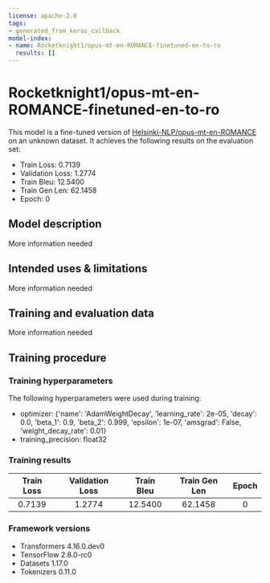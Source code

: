 ```yaml
---
license: apache-2.0
tags:
- generated_from_keras_callback
model-index:
- name: Rocketknight1/opus-mt-en-ROMANCE-finetuned-en-to-ro
  results: []
---
```


<!-- This model card has been generated automatically according to the information Keras had access to. You should
probably proofread and complete it, then remove this comment. -->

# Rocketknight1/opus-mt-en-ROMANCE-finetuned-en-to-ro

This model is a fine-tuned version of [Helsinki-NLP/opus-mt-en-ROMANCE](https://huggingface.co/Helsinki-NLP/opus-mt-en-ROMANCE) on an unknown dataset.
It achieves the following results on the evaluation set:
- Train Loss: 0.7139
- Validation Loss: 1.2774
- Train Bleu: 12.5400
- Train Gen Len: 62.1458
- Epoch: 0

## Model description

More information needed

## Intended uses & limitations

More information needed

## Training and evaluation data

More information needed

## Training procedure

### Training hyperparameters

The following hyperparameters were used during training:
- optimizer: {'name': 'AdamWeightDecay', 'learning_rate': 2e-05, 'decay': 0.0, 'beta_1': 0.9, 'beta_2': 0.999, 'epsilon': 1e-07, 'amsgrad': False, 'weight_decay_rate': 0.01}
- training_precision: float32

### Training results

| Train Loss | Validation Loss | Train Bleu | Train Gen Len | Epoch |
|:----------:|:---------------:|:----------:|:-------------:|:-----:|
| 0.7139     | 1.2774          | 12.5400    | 62.1458       | 0     |


### Framework versions

- Transformers 4.16.0.dev0
- TensorFlow 2.8.0-rc0
- Datasets 1.17.0
- Tokenizers 0.11.0
